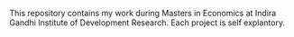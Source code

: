 This repository contains my work during Masters in Economics at Indira Gandhi Institute of Development Research.
Each project is self explantory.
